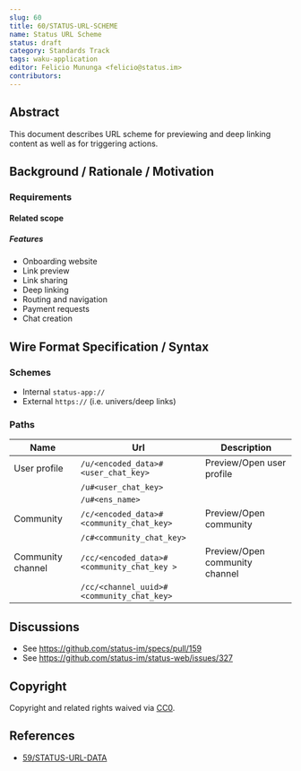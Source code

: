 ```yaml
---
slug: 60
title: 60/STATUS-URL-SCHEME
name: Status URL Scheme
status: draft
category: Standards Track
tags: waku-application
editor: Felicio Mununga <felicio@status.im>
contributors:
---
```


## Abstract

This document describes URL scheme for previewing and deep linking content as well as for triggering actions.

## Background / Rationale / Motivation

### Requirements

#### Related scope

##### Features

- Onboarding website
- Link preview
- Link sharing
- Deep linking
- Routing and navigation
- Payment requests
- Chat creation

## Wire Format Specification / Syntax

### Schemes

- Internal `status-app://`
- External `https://` (i.e. univers/deep links)

### Paths

| Name | Url | Description |
| ----- | ---- | ---- |
| User profile | `/u/<encoded_data>#<user_chat_key>` | Preview/Open user profile |
| | `/u#<user_chat_key>` | |
| | `/u#<ens_name>` | |
| Community | `/c/<encoded_data>#<community_chat_key>` | Preview/Open community |
| | `/c#<community_chat_key>` | |
| Community channel | `/cc/<encoded_data>#<community_chat_key >`| Preview/Open community channel |
| | `/cc/<channel_uuid>#<community_chat_key>` | |

<!-- # Security/Privacy Considerations

A standard track RFC in `stable` status MUST feature this section.
A standard track RFC in `raw` or `draft` status SHOULD feature this section.
Informational RFCs (in any state) may feature this section.
If there are none, this section MUST explicitly state that fact.
This section MAY contain additional relevant information, e.g. an explanation as to why there are no security consideration for the respective document. -->

## Discussions

- See <https://github.com/status-im/specs/pull/159>
- See <https://github.com/status-im/status-web/issues/327>

## Copyright

Copyright and related rights waived via [CC0](https://creativecommons.org/publicdomain/zero/1.0/).

## References

- [59/STATUS-URL-DATA](/spec/59/)

